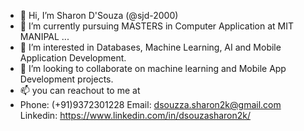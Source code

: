 - 👋 Hi, I’m Sharon D'Souza (@sjd-2000)
- 🌱 I’m currently pursuing MASTERS in Computer Application at MIT MANIPAL ...
- 👀 I’m interested in Databases, Machine Learning, AI and Mobile Application Development.
- 💞️ I’m looking to collaborate on machine learning and Mobile App Development projects.
- 📫 you can reachout to me at
- Phone: (+91)9372301228
  Email: dsouzza.sharon2k@gmail.com
  Linkedin: https://www.linkedin.com/in/dsouzasharon2k/
  
<!---
sjd-2000/sjd-2000 is a ✨ special ✨ repository because its `README.md` (this file) appears on your GitHub profile.
You can click the Preview link to take a look at your changes.
--->
